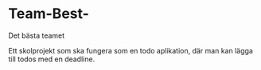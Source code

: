 # Team-Best-
Det bästa teamet

Ett skolprojekt som ska fungera som en todo aplikation, där man kan lägga till todos med en deadline.
